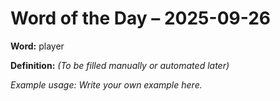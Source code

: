 # Word of the Day – 2025-09-26

**Word:** player

**Definition:** _(To be filled manually or automated later)_

*Example usage:* _Write your own example here._
